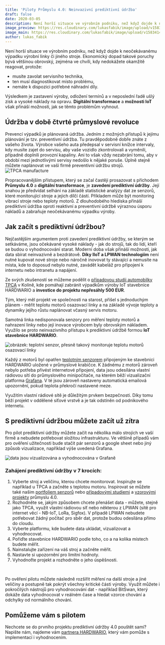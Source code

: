 ```yaml
---
title: 'Piloty Průmyslu 4.0: Neinvazivní prediktivní údržba'
draft: false
date: 2020-03-05
description: Není horší situace ve výrobním podniku, než když dojde k neočekávanému výpadku výrobní linky či jiného stroje. Ekonomický dopad takové poruchy bývá většinou obrovský, zejména ve chvíli, kdy nedokážete okamžitě reagovat.
image_preview: https://res.cloudinary.com/lukasfabik/image/upload/v1583414823/blog/2020-03-05-predictive-maintenance/preview.jpg
image_main: https://res.cloudinary.com/lukasfabik/image/upload/v1583414826/blog/2020-03-05-predictive-maintenance/main.jpg
author: lukas_fabik
---
```


Není horší situace ve výrobním podniku, než když dojde k neočekávanému výpadku výrobní linky či jiného stroje. Ekonomický dopad takové poruchy bývá většinou obrovský, zejména ve chvíli, kdy nedokážete okamžitě reagovat, protože:

* musíte zavolat servisního technika,
* ten musí diagnostikovat místo problému,
* nemáte k dispozici potřebné náhradní díly.

Výsledkem je zastavení výroby, odložení termínů a v neposlední řadě ušlý zisk a vysoké náklady na opravu. **Digitální transformace** a **možnosti IoT** však přináší možnosti, jak se těmto problémům vyhnout.

## Údržba v době čtvrté průmyslové revoluce

Prevencí výpadků je plánovaná údržba. Jedním z možných přístupů k jejímu plánování je tzv. preventivní údržba. Tu pravděpodobně dobře znáte z vašeho života. Výrobce vašeho auta předepsal v servisní knížce intervaly, kdy musíte zajet do servisu, aby vaše vozidlo zkontrolovali a vyměnili, případně doplnili provozní kapaliny. Ani to však vždy nezabrání tomu, aby v období mezi jednotlivými servisy nedošlo k nějaké poruše. Úplně stejně můžete naplánovat ve vaší firmě preventivní údržbu strojů.
![TPCA manufacture](https://res.cloudinary.com/lukasfabik/image/upload/v1583415882/blog/2020-03-05-predictive-maintenance/tpca.jpg)

Propracovanějším přístupem, který se začal častěji prosazovat s příchodem **Průmyslu 4.0** a **digitální transformace**, je **zavedení prediktivní údržby**. Její snahou je předvídat selhání na základě statistické analýzy dat ze senzorů, které monitorující stroje a jejich dílčí částí. Příkladem může být monitoring vibrací stroje nebo teploty motorů. Z dlouhodobého hlediska přináší prediktivní údržba oproti reaktivní a preventivní údržbě výraznou úsporu nákladů a zabraňuje neočekávanému výpadku výroby.

## Jak začít s prediktivní údržbou?
Nejčastějším argumentem proti zavedení prediktivní údržby, se kterým se setkáváme, jsou očekávané vysoké náklady - jak do strojů, tak do lidí, kteří se budou o vyhodnocování starat. Moderní doba však přináší možnosti, jak data sbírat neinvazivně a bezdrátově. **Díky IIoT a LPWAN technologiím** není nutné kupovat nové stroje nebo náročně inovovat ty stávající a nemusíte na místa, kde to doposud nebylo nutné, zavádět kabeláž pro připojení k internetu nebo intranetu a napájení.


Ze svých zkušeností se můžeme podělit o [případovou studii automobilky TPCA](https://www.hardwario.com/cs/case-studies/tpca/) v Kolíně, kde pomáhají zabránit výpadkům výroby IoT stavebnice HARDWARIO a **investice do projektu nepřesáhly 500 EUR**.

Tým, který měl projekt ve společnosti na starost, přišel s jednoduchým plánem - měřit teplotu motorů osazovací linky a na základě vývoje teploty a dynamiky jejího růstu naplánovat včasný servis motoru.

Samotná linka nedisponovala senzory pro měření teploty motorů a nahrazení linky nebo její inovace výrobcem byly obrovským nákladem. Využilo se proto neinvazivního přístupu k prediktivní údržbě formou **IoT stavebnice HARDWARIO**.

![obrázek: teplotní senzor, přesně takový monitoruje teplotu motorů osazovací linky](https://res.cloudinary.com/lukasfabik/image/upload/v1583414464/blog/2020-03-05-predictive-maintenance/thermometer.jpg)

Každý z motorů byl opatřen [teplotním senzorem](https://obchod.hardwario.cz/ds18b20-temperature-sensor/) připojeným ke stavebnici HARDWARIO uložené v průmyslové krabičce. K žádnému z motorů zároveň nebylo potřeba přivést internetové připojení, data jsou odesílána vlastní rádiovou sítí do průmyslového minipočítače, na kterém běží vizualizační platforma [Grafana](https://grafana.com/). V té jsou zároveň nastaveny automatická emailová upozornění, pokud teplota překročí nastavené meze.

Využitím vlastní rádiové sítě je důležitým prvkem bezpečnosti. Díky tomu běží projekt v oddělené síťové vrstvě a je tak odstíněn od podnikového internetu.

## S prediktivní údržbou můžete začít už zítra
Pro pilot prediktivní údržby můžete začít na několika málo strojích ve vaší firmě a nebudete potřebovat složitou infrastrukturu. Ve většině případů vám pro ověření užitečnosti bude stačit pár senzorů a google sheet nebo jiný způsob vizualizace, například výše uvedená Grafana.

![data jsou vizualizována a vyhodnocována v Grafaně](https://res.cloudinary.com/lukasfabik/image/upload/v1583414824/blog/2020-03-05-predictive-maintenance/grafana.jpg)

### Zahájení prediktivní údržby v 7 krocích:

1. Vyberte stroj a veličinu, kterou chcete monitorovat. Inspirujte se například u TPCA a začněte s teplotou motoru. Inspirovat se můžete také našim [portfoliem senzorů](https://shop.hardwario.com/modules-tags/) nebo [případovými studiemi](/case-studies/) a [vzorovými projekty](https://www.hackster.io/hardwario/projects?category_id=208) průmyslu 4.0.
2. Rozhodněte se, jakým způsobem chcete přenášet data - můžete, stejně jako TPCA, využít vlastní rádiovou síť nebo některou z LPWAN (sítě pro internet věcí - NB-IoT, LoRa, Sigfox). V případě LPWAN nebudete potřebovat žádný počítač pro sběr dat, protože budou odesílána přímo do cloudu.
3. Vyberte platformu, kde budete data ukládat, vizualizovat a vyhodnocovat.
4. Pořiďte stavebnice HARDWARIO podle toho, co a na kolika místech budete měřit.
5. Nainstalujte zařízení na váš stroj a začněte měřit.
6. Nastavte si upozornění pro limitní hodnoty.
7. Vyhodnoťte projekt a rozhodněte o jeho úspěšnosti.

<br/>

Po ověření pilotu můžete následně rozšířit měření na další stroje a jiné veličiny a postupně tak pokrýt všechny kritické části výroby. Využít můžete i pokročilých nástrojů pro vyhodnocování dat - například BitSwan, který dokáže data vyhodnocovat v reálném čase a hledat vzorce chování a odchylky od normálního chování.

## Pomůžeme vám s pilotem
Nechcete se do prvního projektu prediktivní údržby 4.0 pouštět sami? Napište nám, najdeme vám [partnera HARDWARIO](/cs/partners/), který vám pomůže s implementací i vyhodnocením.
